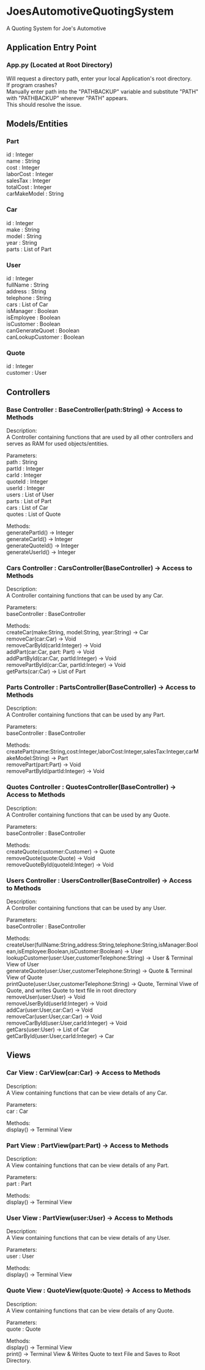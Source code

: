 # JoesAutomotiveQuotingSystem
A Quoting System for Joe's Automotive

## Application Entry Point
### App.py (Located at Root Directory)
Will request a directory path, enter your local Application's root directory. <br/>
If program crashes?<br/>
Manually enter path into the "PATHBACKUP" variable and substitute "PATH" with "PATHBACKUP" wherever "PATH" appears.</br>
This should resolve the issue.


## Models/Entities
### Part
id : Integer <br/>
name : String <br/>
cost : Integer <br/>
laborCost : Integer <br/>
salesTax : Integer <br/>
totalCost : Integer <br/>
carMakeModel : String 

### Car
id : Integer <br/>
make : String <br/>
model : String <br/>
year : String <br/>
parts : List of Part 

### User
id : Integer <br/>
fullName : String <br/>
address : String <br/>
telephone : String <br/>
cars : List of Car <br/>
isManager : Boolean <br/>
isEmployee : Boolean <br/>
isCustomer : Boolean <br/>
canGenerateQuoet : Boolean <br/>
canLookupCustomer : Boolean 

### Quote
id : Integer <br/>
customer : User 

## Controllers
### Base Controller : BaseController(path:String) -> Access to Methods
Description:  <br/>
A Controller containing functions that are used by all other controllers and serves as RAM for used objects/entities. <br/>

Parameters: <br/>
path : String <br/>
partId : Integer <br/>
carId : Integer <br/>
quoteId : Integer <br/>
userId : Integer <br/>
users : List of User<br/>
parts : List of Part<br/>
cars : List of Car<br/>
quotes : List of Quote<br/>

Methods: <br/>
generatePartId() -> Integer <br/>
generateCarId() -> Integer <br/>
generateQuoteId() -> Integer <br/>
generateUserId() -> Integer 

### Cars Controller : CarsController(BaseController) -> Access to Methods
Description:  <br/>
A Controller containing functions that can be used by any Car. <br/>

Parameters: <br/>
baseController : BaseController <br/>

Methods: <br/>
createCar(make:String, model:String, year:String) -> Car <br/>
removeCar(car:Car) -> Void <br/>
removeCarById(carId:Integer) -> Void <br/>
addPart(car:Car, part: Part) -> Void <br/>
addPartById(car:Car, partId:Integer) -> Void <br/>
removePartById(car:Car, partId:Integer) -> Void <br/>
getParts(car:Car) -> List of Part 

### Parts Controller : PartsController(BaseController) -> Access to Methods
Description:  <br/>
A Controller containing functions that can be used by any Part. <br/>

Parameters: <br/>
baseController : BaseController <br/>

Methods: <br/>
createPart(name:String,cost:Integer,laborCost:Integer,salesTax:Integer,carMakeModel:String) -> Part <br/>
removePart(part:Part) -> Void <br/>
removePartById(partId:Integer) -> Void 

### Quotes Controller : QuotesController(BaseController) -> Access to Methods
Description:  <br/>
A Controller containing functions that can be used by any Quote. <br/>

Parameters: <br/>
baseController : BaseController <br/>

Methods: <br/>
createQuote(customer:Customer) -> Quote <br/>
removeQuote(quote:Quote) -> Void <br/>
removeQuoteById(quoteId:Integer) -> Void 

### Users Controller : UsersController(BaseController) -> Access to Methods
Description:  <br/>
A Controller containing functions that can be used by any User. <br/>

Parameters: <br/>
baseController : BaseController <br/>

Methods: <br/>
createUser(fullName:String,address:String,telephone:String,isManager:Boolean,isEmployee:Boolean,isCustomer:Boolean) -> User <br/>
lookupCustomer(user:User,customerTelephone:String) -> User & Terminal View of User<br/>
generateQuote(user:User,customerTelephone:String) -> Quote & Terminal View of Quote<br/>
printQuote(user:User,customerTelephone:String) -> Quote, Terminal Viwe of Quote, and writes Quote to text file in root directory <br/>
removeUser(user:User) -> Void <br/>
removeUserById(userId:Integer) -> Void <br/>
addCar(user:User,car:Car) -> Void <br/>
removeCar(user:User,car:Car) -> Void <br/>
removeCarById(user:User,carId:Integer) -> Void <br/>
getCars(user:User) -> List of Car <br/>
getCarById(user:User,carId:Integer) -> Car 

## Views
### Car View : CarView(car:Car) -> Access to Methods
Description:  <br/>
A View containing functions that can be view details of any Car. <br/>

Parameters: <br/>
car : Car <br/>

Methods: <br/>
display() -> Terminal View 

### Part View : PartView(part:Part) -> Access to Methods
Description:  <br/>
A View containing functions that can be view details of any Part. <br/>

Parameters: <br/>
part : Part <br/>

Methods: <br/>
display() -> Terminal View 

### User View : PartView(user:User) -> Access to Methods
Description:  <br/>
A View containing functions that can be view details of any User. <br/>

Parameters: <br/>
user : User <br/>

Methods: <br/>
display() -> Terminal View 

### Quote View : QuoteView(quote:Quote) -> Access to Methods
Description:  <br/>
A View containing functions that can be view details of any Quote. <br/>

Parameters: <br/>
quote : Quote <br/>

Methods: <br/>
display() -> Terminal View <br/>
print() -> Terminal View & Writes Quote to text File and Saves to Root Directory.

